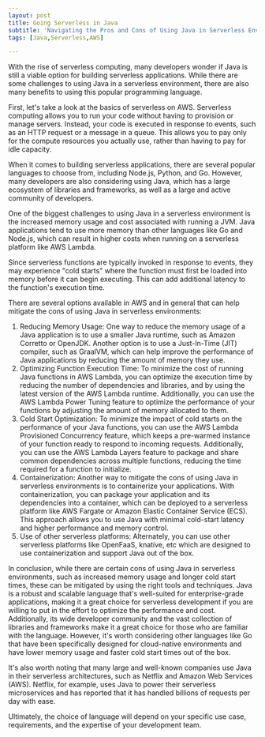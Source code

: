 ```yaml
---
layout: post 
title: Going Serverless in Java 
subtitle: 'Navigating the Pros and Cons of Using Java in Serverless Environments'
tags: [Java,Serverless,AWS]

---
```


With the rise of serverless computing, many developers wonder if Java is still a viable option for building serverless applications. While there are some challenges to using Java in a serverless environment, there are also many benefits to using this popular programming language.

First, let's take a look at the basics of serverless on AWS. Serverless computing allows you to run your code without having to provision or manage servers. Instead, your code is executed in response to events, such as an HTTP request or a message in a queue. This allows you to pay only for the compute resources you actually use, rather than having to pay for idle capacity.

When it comes to building serverless applications, there are several popular languages to choose from, including Node.js, Python, and Go. However, many developers are also considering using Java, which has a large ecosystem of libraries and frameworks, as well as a large and active community of developers.

One of the biggest challenges to using Java in a serverless environment is the increased memory usage and cost associated with running a JVM. Java applications tend to use more memory than other languages like Go and Node.js, which can result in higher costs when running on a serverless platform like AWS Lambda.

Since serverless functions are typically invoked in response to events, they may experience "cold starts" where the function must first be loaded into memory before it can begin executing. This can add additional latency to the function's execution time.

There are several options available in AWS and in general that can help mitigate the cons of using Java in serverless environments:

1.  Reducing Memory Usage: One way to reduce the memory usage of a Java application is to use a smaller Java runtime, such as Amazon Corretto or OpenJDK. Another option is to use a Just-In-Time (JIT) compiler, such as GraalVM, which can help improve the performance of Java applications by reducing the amount of memory they use.
2.  Optimizing Function Execution Time: To minimize the cost of running Java functions in AWS Lambda, you can optimize the execution time by reducing the number of dependencies and libraries, and by using the latest version of the AWS Lambda runtime. Additionally, you can use the AWS Lambda Power Tuning feature to optimize the performance of your functions by adjusting the amount of memory allocated to them.
3.  Cold Start Optimization: To minimize the impact of cold starts on the performance of your Java functions, you can use the AWS Lambda Provisioned Concurrency feature, which keeps a pre-warmed instance of your function ready to respond to incoming requests. Additionally, you can use the AWS Lambda Layers feature to package and share common dependencies across multiple functions, reducing the time required for a function to initialize.
4.  Containerization: Another way to mitigate the cons of using Java in serverless environments is to containerize your applications. With containerization, you can package your application and its dependencies into a container, which can be deployed to a serverless platform like AWS Fargate or Amazon Elastic Container Service (ECS). This approach allows you to use Java with minimal cold-start latency and higher performance and memory control.
5.  Use of other serverless platforms: Alternately, you can use other serverless platforms like OpenFaaS, knative, etc which are designed to use containerization and support Java out of the box.

  

In conclusion, while there are certain cons of using Java in serverless environments, such as increased memory usage and longer cold start times, these can be mitigated by using the right tools and techniques. Java is a robust and scalable language that's well-suited for enterprise-grade applications, making it a great choice for serverless development if you are willing to put in the effort to optimize the performance and cost. Additionally, its wide developer community and the vast collection of libraries and frameworks make it a great choice for those who are familiar with the language. However, it's worth considering other languages like Go that have been specifically designed for cloud-native environments and have lower memory usage and faster cold start times out of the box.

It's also worth noting that many large and well-known companies use Java in their serverless architectures, such as Netflix and Amazon Web Services (AWS). Netflix, for example, uses Java to power their serverless microservices and has reported that it has handled billions of requests per day with ease.

Ultimately, the choice of language will depend on your specific use case, requirements, and the expertise of your development team.

